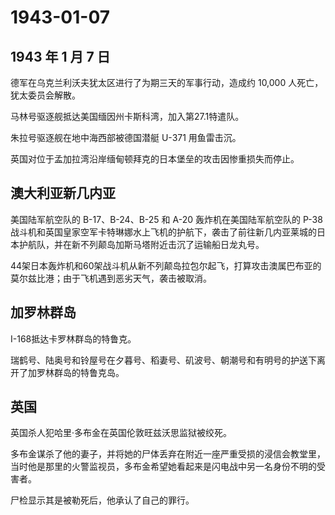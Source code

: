 # 1943-01-07

## 1943 年 1 月 7 日

德军在乌克兰利沃夫犹太区进行了为期三天的军事行动，造成约 10,000
人死亡，犹太委员会解散。

马林号驱逐舰抵达美国缅因州卡斯科湾，加入第27.1特遣队。

朱拉号驱逐舰在地中海西部被德国潜艇 U-371 用鱼雷击沉。

英国对位于孟加拉湾沿岸缅甸顿拜克的日本堡垒的攻击因惨重损失而停止。

## 澳大利亚新几内亚

美国陆军航空队的 B-17、B-24、B-25 和 A-20 轰炸机在美国陆军航空队的 P-38
战斗机和英国皇家空军卡特琳娜水上飞机的护航下，袭击了前往新几内亚莱城的日本护航队，并在新不列颠岛加斯马塔附近击沉了运输船日龙丸号。

44架日本轰炸机和60架战斗机从新不列颠岛拉包尔起飞，打算攻击澳属巴布亚的莫尔兹比港；由于飞机遇到恶劣天气，袭击被取消。

## 加罗林群岛

I-168抵达卡罗林群岛的特鲁克。

瑞鹤号、陆奥号和铃屋号在夕暮号、稻妻号、矶波号、朝潮号和有明号的护送下离开了加罗林群岛的特鲁克岛。

## 英国

英国杀人犯哈里·多布金在英国伦敦旺兹沃思监狱被绞死。

多布金谋杀了他的妻子，并将她的尸体丢弃在附近一座严重受损的浸信会教堂里，当时他是那里的火警监视员，多布金希望她看起来是闪电战中另一名身份不明的受害者。

尸检显示其是被勒死后，他承认了自己的罪行。

